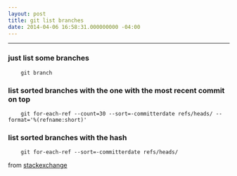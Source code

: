 ```yaml
---
layout: post
title: git list branches
date: 2014-04-06 16:58:31.000000000 -04:00
---
```

---
### just list some branches

		git branch
    
### list sorted branches with the one with the most recent commit on top

		git for-each-ref --count=30 --sort=-committerdate refs/heads/ --format='%(refname:short)'

### list sorted branches with the hash

		git for-each-ref --sort=-committerdate refs/heads/


from [stackexchange](https://stackoverflow.com/questions/5188320/how-can-i-get-a-list-of-git-branches-ordered-by-most-recent-commit)
